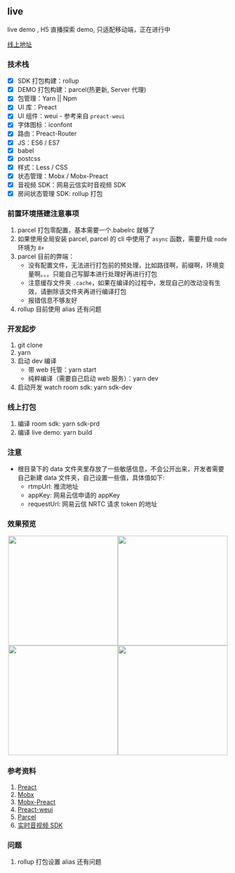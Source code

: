 ## live

live demo , H5 直播探索 demo, 只适配移动端，正在进行中

[线上地址](https://ldodo.cc/static/live/)

### 技术栈

* [x] SDK 打包构建：rollup
* [x] DEMO 打包构建：parcel(热更新, Server 代理)
* [x] 包管理：Yarn || Npm
* [x] UI 库：Preact
* [x] UI 组件：weui - 参考来自 `preact-weui`
* [x] 字体图标：iconfont
* [x] 路由：Preact-Router
* [x] JS：ES6 / ES7
* [x] babel
* [x] postcss
* [x] 样式：Less / CSS
* [x] 状态管理：Mobx / Mobx-Preact
* [x] 音视频 SDK：网易云信实时音视频 SDK
* [x] 房间状态管理 SDK: rollup 打包

### 前置环境搭建注意事项

1. parcel 打包零配置，基本需要一个.babelrc 就够了
2. 如果使用全局安装 parcel, parcel 的 cli 中使用了 `async` 函数，需要升级 `node` 环境为 `8+`
3. parcel 目前的弊端：
   * 没有配置文件，无法进行打包前的预处理，比如路径啊，前缀啊，环境变量啊。。。只能自己写脚本进行处理好再进行打包
   * 注意缓存文件夹 `.cache`，如果在编译的过程中，发现自己的改动没有生效，请删除该文件夹再进行编译打包
   * 报错信息不够友好
4. rollup 目前使用 alias 还有问题

### 开发起步

1. git clone
2. yarn
3. 启动 dev 编译
   * 带 web 托管：yarn start
   * 纯粹编译（需要自己启动 web 服务）：yarn dev
4. 启动开发 watch room sdk: yarn sdk-dev

### 线上打包

1. 编译 room sdk: yarn sdk-prd
2. 编译 live demo: yarn build

### 注意

* 根目录下的 data 文件夹里存放了一些敏感信息，不会公开出来，开发者需要自己新建 data 文件夹，自己设置一些值，具体值如下:
  * rtmpUrl: 推流地址
  * appKey: 网易云信申请的 appKey
  * requestUrl: 网易云信 NRTC 请求 token 的地址

### 效果预览

<div align="center" style="display:inline-block"><img width="250" src="https://raw.githubusercontent.com/lduoduo/live/master/preview/im1.png"/><img width="250" src="https://raw.githubusercontent.com/lduoduo/live/master/preview/im2.png"/><img width="250" src="https://raw.githubusercontent.com/lduoduo/live/master/preview/im3.png"/><img width="250" src="https://raw.githubusercontent.com/lduoduo/live/master/preview/im4.png"/></div>

### 参考资料

1. [Preact](https://preactjs.com/)
2. [Mobx](https://github.com/mobxjs/mobx)
3. [Mobx-Preact](https://github.com/mobxjs/mobx-preact)
4. [Preact-weui](https://github.com/afeiship/preact-weui)
5. [Parcel](https://github.com/parcel-bundler/parcel)
6. [实时音视频 SDK](https://netease.im/im-sdk-demo)

### 问题

1. rollup 打包设置 alias 还有问题
